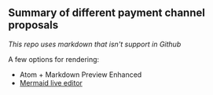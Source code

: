 ## Summary of different payment channel proposals



_This repo uses markdown that isn't support in Github_

A few options for rendering:

* Atom + Markdown Preview Enhanced
* [Mermaid live editor](https://mermaidjs.github.io/mermaid-live-editor/)
